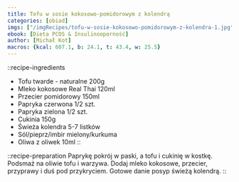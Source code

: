 ```yaml
---
title: Tofu w sosie kokosowo-pomidorowym z kolendrą
categories: [obiad]
imgs: ["/imgRecipes/tofu-w-sosie-kokosowo-pomidorowym-z-kolendra-1.jpg"]
ebook: [Dieta PCOS & Insulinooporność]
author: [Michał Kot]
macros: {kcal: 607.1, b: 24.1, t: 43.4, w: 25.5}
---
```

::recipe-ingredients
- Tofu twarde - naturalne 200g
- Mleko kokosowe Real Thai 120ml
- Przecier pomidorowy 150ml
- Papryka czerwona 1/2 szt.
- Papryka zielona 1/2 szt.
- Cukinia 150g
- Świeża kolendra 5-7 listków
- Sól/pieprz/imbir mielony/kurkuma
- Oliwa z oliwek 10ml
::

::recipe-preparation
Paprykę pokrój w paski, a tofu i cukinię w kostkę. Podsmaż na oliwie tofu i warzywa. Dodaj mleko kokosowe, przecier, przyprawy i duś pod przykryciem. Gotowe danie posyp świeżą kolendrą.
::